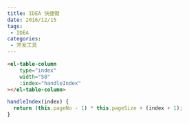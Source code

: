 ```yaml
---
title: IDEA 快捷键
date: 2016/12/15
tags:
 - IDEA
categories:
 - 开发工具
---
```


```html
<el-table-column
    type="index"
    width="50"
    :index="handleIndex"    
></el-table-column>
```

```javascript
handleIndex(index) {
  return (this.pageNo - 1) * this.pageSize + (index + 1);
}
```
